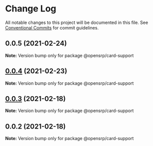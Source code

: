 # Change Log

All notable changes to this project will be documented in this file.
See [Conventional Commits](https://conventionalcommits.org) for commit guidelines.

## 0.0.5 (2021-02-24)

**Note:** Version bump only for package @opensrp/card-support

## [0.0.4](https://github.com/opensrp/web/compare/@opensrp/card-support@0.0.3...@opensrp/card-support@0.0.4) (2021-02-23)

**Note:** Version bump only for package @opensrp/card-support

## [0.0.3](https://github.com/opensrp/web/compare/@opensrp/card-support@0.0.2...@opensrp/card-support@0.0.3) (2021-02-18)

**Note:** Version bump only for package @opensrp/card-support

## 0.0.2 (2021-02-18)

**Note:** Version bump only for package @opensrp/card-support
